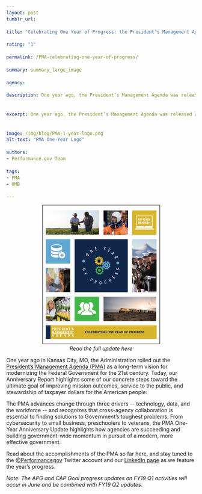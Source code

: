```yaml
---
layout: post
tumblr_url:

title: "Celebrating One Year of Progress: the President’s Management Agenda One-Year Anniversary Update Is Here!"

rating: "1"

permalink: /PMA-celebrating-one-year-of-progress/

summary: summary_large_image

agency:

description: One year ago, the President’s Management Agenda was released as a long-term vision for modernizing the Federal government.


excerpt: One year ago, the President’s Management Agenda was released as a long-term vision for modernizing the Federal government.


image: /img/blog/PMA-1-year-logo.png
alt-text: "PMA One-Year Logo"

authors:
- Performance.gov Team

tags:
- PMA
- OMB

---
```

<center><a href="###"><img style="width:311px;border:1px solid black" src="../img/PMA/1-year-cover.PNG"></a><br>
<em>Read the full update here</em></center>

One year ago in Kansas City, MO, the Administration rolled out the [President’s Management Agenda (PMA)](https://www.performance.gov/PMA/PMA.html) as a long-term vision for modernizing the Federal Government for the 21st century. Today, our Anniversary Report highlights some of our concrete steps toward the ultimate goal of improving mission outcomes, service to the public, and stewardship of taxpayer dollars for the American people.

The PMA advances change through three drivers -- technology, data, and the workforce -- and recognizes that cross-agency collaboration is essential to finding solutions to Government’s toughest problems. From cybersecurity to small business, preschoolers to veterans, the PMA One-Year Anniversary Update highlights how agencies are succeeding and building government-wide momentum in pursuit of a modern, more effective government.

Read about the accomplishments of the PMA so far here, and stay tuned to the [@Performancegov](https://twitter.com/PerformanceGov) Twitter account and our [LinkedIn page](https://www.linkedin.com/company/35429296/admin/) as we feature the year’s progress.

*Note: The APG and CAP Goal progress updates on FY19 Q1 activities will occur in June and be combined with FY19 Q2 updates*.
